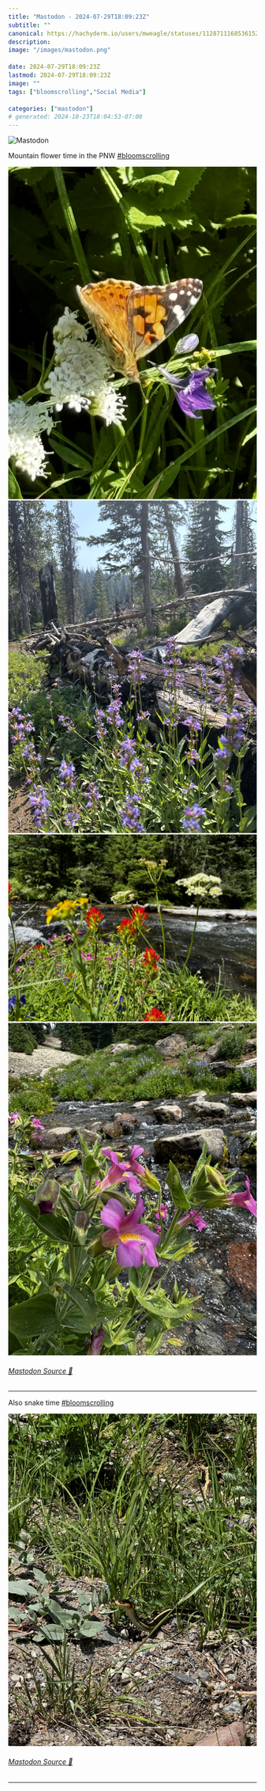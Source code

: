 ```yaml
---
title: "Mastodon - 2024-07-29T18:09:23Z"
subtitle: ""
canonical: https://hachyderm.io/users/mweagle/statuses/112871116853615280
description:
image: "/images/mastodon.png"

date: 2024-07-29T18:09:23Z
lastmod: 2024-07-29T18:09:23Z
image: ""
tags: ["bloomscrolling","Social Media"]

categories: ["mastodon"]
# generated: 2024-10-23T18:04:53-07:00
---
```

![Mastodon](/images/mastodon.png)

<p>Mountain flower time in the PNW <a href="https://hachyderm.io/tags/bloomscrolling" class="mention hashtag" rel="tag">#<span>bloomscrolling</span></a></p>

![](53e46b6cf2d85fdf.jpeg)
![](808e81b67f7f5728.jpeg)
![](cb7115484570a619.jpeg)
![](5e4e30eaf989afed.jpeg)

###### [Mastodon Source 🐘](https://hachyderm.io/@mweagle/112871116853615280)

___

<p>Also snake time <a href="https://hachyderm.io/tags/bloomscrolling" class="mention hashtag" rel="tag">#<span>bloomscrolling</span></a></p>

![](122828bdce7079e7.jpeg)

###### [Mastodon Source 🐘](https://hachyderm.io/@mweagle/112871141610492045)

___
